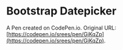 # Bootstrap Datepicker

A Pen created on CodePen.io. Original URL: [https://codepen.io/srees/pen/GjKqZp](https://codepen.io/srees/pen/GjKqZp).


